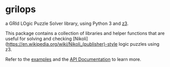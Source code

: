 # grilops

a GRId LOgic Puzzle Solver library, using Python 3 and
[z3](https://github.com/Z3Prover/z3).

This package contains a collection of libraries and helper functions that are
useful for solving and checking
[Nikoli](https://en.wikipedia.org/wiki/Nikoli_(publisher)-style logic puzzles
using z3.

Refer to the
[examples](https://github.com/obijywk/grilops/tree/master/examples) and the
[API Documentation](https://obijywk.github.io/grilops/) to learn more.
